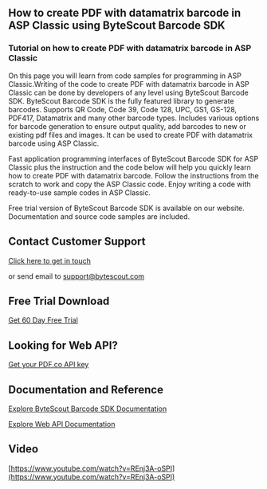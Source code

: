 ## How to create PDF with datamatrix barcode in ASP Classic using ByteScout Barcode SDK

### Tutorial on how to create PDF with datamatrix barcode in ASP Classic

On this page you will learn from code samples for programming in ASP Classic.Writing of the code to create PDF with datamatrix barcode in ASP Classic can be done by developers of any level using ByteScout Barcode SDK. ByteScout Barcode SDK is the fully featured library to generate barcodes. Supports QR Code, Code 39, Code 128, UPC, GS1, GS-128, PDF417, Datamatrix and many other barcode types. Includes various options for barcode generation to ensure output quality, add barcodes to new or existing pdf files and images. It can be used to create PDF with datamatrix barcode using ASP Classic.

Fast application programming interfaces of ByteScout Barcode SDK for ASP Classic plus the instruction and the code below will help you quickly learn how to create PDF with datamatrix barcode. Follow the instructions from the scratch to work and copy the ASP Classic code. Enjoy writing a code with ready-to-use sample codes in ASP Classic.

Free trial version of ByteScout Barcode SDK is available on our website. Documentation and source code samples are included.

## Contact Customer Support

[Click here to get in touch](https://bytescout.zendesk.com/hc/en-us/requests/new?subject=ByteScout%20Barcode%20SDK%20Question)

or send email to [support@bytescout.com](mailto:support@bytescout.com?subject=ByteScout%20Barcode%20SDK%20Question) 

## Free Trial Download

[Get 60 Day Free Trial](https://bytescout.com/download/web-installer?utm_source=github-readme)

## Looking for Web API? 

[Get your PDF.co API key](https://pdf.co/documentation/api?utm_source=github-readme)

## Documentation and Reference

[Explore ByteScout Barcode SDK Documentation](https://bytescout.com/documentation/index.html?utm_source=github-readme)

[Explore Web API Documentation](https://pdf.co/documentation/api?utm_source=github-readme)

## Video

[https://www.youtube.com/watch?v=REnj3A-oSPI](https://www.youtube.com/watch?v=REnj3A-oSPI)